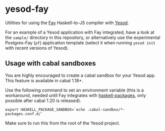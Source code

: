 yesod-fay
=========

Utilities for using the [Fay](http://fay-lang.org) Haskell-to-JS compiler with [Yesod](http://www.yesodweb.com).

For an example of a Yesod application with Fay integrated, have a look at the `sample/` directory in this repository, or alternatively use the experimental Postgres-Fay (`pf`) application template (select it when running `yesod init` with recent versions of Yesod).


Usage with cabal sandboxes
--------------------------

You are highly encouraged to create a cabal sandbox for your Yesod app. This feature is available in cabal 1.18+.

Use the following command to set an environment variable (this is a workaround, needed until Fay integrates with [haskell-packages](http://hackage.haskell.org/package/haskell-packages), only possible after cabal 1.20 is released). 

    export HASKELL_PACKAGE_SANDBOX=`echo .cabal-sandbox/*-packages.conf.d/`

Make sure to run this from the root of the Yesod project.
